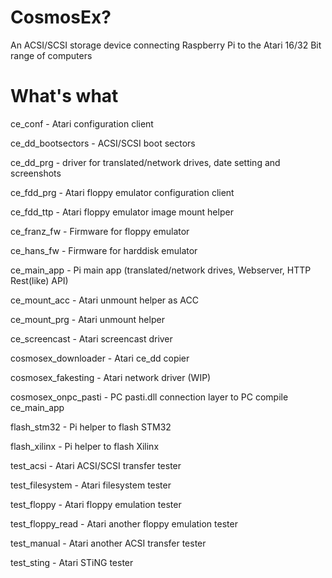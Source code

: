 # CosmosEx?
An ACSI/SCSI storage device connecting Raspberry Pi to the Atari 16/32 Bit range of computers
# What's what

ce_conf - Atari configuration client

ce_dd_bootsectors	- ACSI/SCSI boot sectors

ce_dd_prg	- driver for translated/network drives, date setting and screenshots

ce_fdd_prg	- Atari floppy emulator configuration client

ce_fdd_ttp	- Atari floppy emulator image mount helper

ce_franz_fw	- Firmware for floppy emulator

ce_hans_fw	- Firmware for harddisk emulator

ce_main_app	- Pi main app (translated/network drives, Webserver, HTTP Rest(like) API)

ce_mount_acc	- Atari unmount helper as ACC

ce_mount_prg	- Atari unmount helper

ce_screencast	- Atari screencast driver

cosmosex_downloader	- Atari ce_dd copier

cosmosex_fakesting	- Atari network driver (WIP)

cosmosex_onpc_pasti	- PC pasti.dll connection layer to PC compile ce_main_app

flash_stm32	- Pi helper to flash STM32

flash_xilinx	- Pi helper to flash Xilinx

test_acsi	- Atari ACSI/SCSI transfer tester

test_filesystem	- Atari filesystem tester

test_floppy	- Atari floppy emulation tester

test_floppy_read	- Atari another floppy emulation tester

test_manual	- Atari another ACSI transfer tester

test_sting	- Atari STiNG tester


